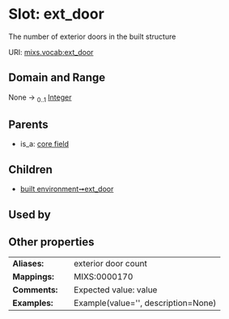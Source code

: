 
# Slot: ext_door


The number of exterior doors in the built structure

URI: [mixs.vocab:ext_door](https://w3id.org/mixs/vocab/ext_door)


## Domain and Range

None &#8594;  <sub>0..1</sub> [Integer](types/Integer.md)

## Parents

 *  is_a: [core field](core_field.md)

## Children

 *  [built environment➞ext_door](built_environment_ext_door.md)

## Used by


## Other properties

|  |  |  |
| --- | --- | --- |
| **Aliases:** | | exterior door count |
| **Mappings:** | | MIXS:0000170 |
| **Comments:** | | Expected value: value |
| **Examples:** | | Example(value='', description=None) |

